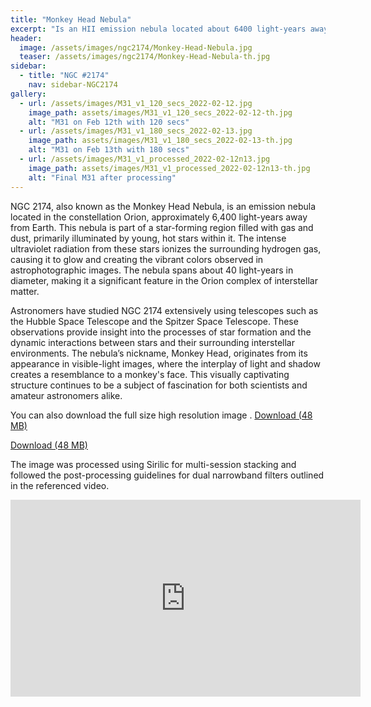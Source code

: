 ```yaml
---
title: "Monkey Head Nebula"
excerpt: "Is an HII emission nebula located about 6400 light-years away from Earth."
header:
  image: /assets/images/ngc2174/Monkey-Head-Nebula.jpg
  teaser: /assets/images/ngc2174/Monkey-Head-Nebula-th.jpg
sidebar:
  - title: "NGC #2174"
    nav: sidebar-NGC2174
gallery:
  - url: /assets/images/M31_v1_120_secs_2022-02-12.jpg
    image_path: assets/images/M31_v1_120_secs_2022-02-12-th.jpg
    alt: "M31 on Feb 12th with 120 secs"
  - url: /assets/images/M31_v1_180_secs_2022-02-13.jpg
    image_path: assets/images/M31_v1_180_secs_2022-02-13-th.jpg
    alt: "M31 on Feb 13th with 180 secs"
  - url: /assets/images/M31_v1_processed_2022-02-12n13.jpg
    image_path: assets/images/M31_v1_processed_2022-02-12n13-th.jpg
    alt: "Final M31 after processing"
---
```


NGC 2174, also known as the Monkey Head Nebula, is an emission nebula located in the constellation Orion, approximately 6,400 light-years away from Earth. This nebula is part of a star-forming region filled with gas and dust, primarily illuminated by young, hot stars within it. The intense ultraviolet radiation from these stars ionizes the surrounding hydrogen gas, causing it to glow and creating the vibrant colors observed in astrophotographic images. The nebula spans about 40 light-years in diameter, making it a significant feature in the Orion complex of interstellar matter.

Astronomers have studied NGC 2174 extensively using telescopes such as the Hubble Space Telescope and the Spitzer Space Telescope. These observations provide insight into the processes of star formation and the dynamic interactions between stars and their surrounding interstellar environments. The nebula’s nickname, Monkey Head, originates from its appearance in visible-light images, where the interplay of light and shadow creates a resemblance to a monkey's face. This visually captivating structure continues to be a subject of fascination for both scientists and amateur astronomers alike.


You can also download the full size high resolution image .
<a href="https://drive.google.com/file/d/1VQZrT5ramt9OR98CWkYaV_FTDq5uPy9D/view?usp=share_link" class="btn btn--success">Download (48 MB)
</a>

<a href="../assets/images/ngc2174/NGC2174-final.PNG" class="btn btn--success">Download (48 MB)
</a>

The image was processed using Sirilic for multi-session stacking and followed the post-processing guidelines for dual narrowband filters outlined in the referenced video.
<center>
<iframe width="560" height="315" src="https://www.youtube.com/embed/fDhOrKvM7GU?si=ouKzC22SC7p2R2oK" title="YouTube video player" frameborder="0" allow="accelerometer; autoplay; clipboard-write; encrypted-media; gyroscope; picture-in-picture; web-share" referrerpolicy="strict-origin-when-cross-origin" allowfullscreen></iframe>
</center>

